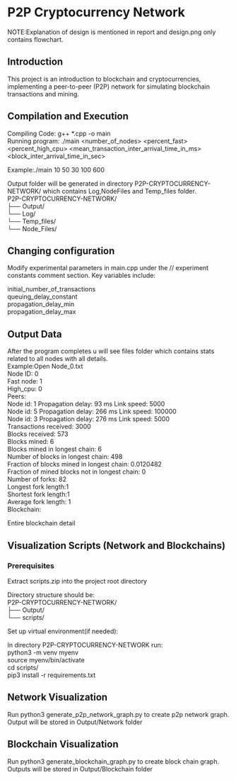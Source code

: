 # P2P Cryptocurrency Network
NOTE:Explanation of design is mentioned in report and design.png only contains flowchart.  
## Introduction
This project is an introduction to blockchain and cryptocurrencies, implementing a peer-to-peer (P2P) network for simulating blockchain transactions and mining.  

## Compilation and Execution
Compiling Code: g++ *.cpp -o main  
Running program: ./main <number_of_nodes> <percent_fast> <percent_high_cpu> <mean_transaction_inter_arrival_time_in_ms> <block_inter_arrival_time_in_sec>  

Example:./main 10 50 30 100 600   

Output folder will be generated in directory P2P-CRYPTOCURRENCY-NETWORK/ which contains Log,NodeFiles and Temp_files folder.  
P2P-CRYPTOCURRENCY-NETWORK/    
├── Output/  
	└── Log/    
	└── Temp_files/   
	└── Node_Files/    


## Changing configuration
Modify experimental parameters in main.cpp under the // experiment constants comment section. Key variables include:  
 
initial_number_of_transactions  
queuing_delay_constant   
propagation_delay_min  
propagation_delay_max  

## Output Data

After the program completes u will see files folder which contains stats related to all nodes with all details.   
Example:Open Node_0.txt  
Node ID: 0  
Fast node: 1  
High_cpu: 0  
Peers:  
	 Node id: 1 Propagation delay: 93 ms Link speed: 5000  
	 Node id: 5 Propagation delay: 266 ms Link speed: 100000  
	 Node id: 3 Propagation delay: 276 ms Link speed: 5000  
Transactions received: 3000  
Blocks received: 573  
Blocks mined: 6  
Blocks mined in longest chain: 6  
Number of blocks in longest chain: 498  
Fraction of blocks mined in longest chain: 0.0120482  
Fraction of mined blocks not in longest chain: 0  
Number of forks: 82  
Longest fork length:1  
Shortest fork length:1  
Average fork length: 1  
Blockchain:  

Entire blockchain detail  


## Visualization Scripts (Network and Blockchains)
### Prerequisites
Extract scripts.zip into the project root directory  

Directory structure should be:  
P2P-CRYPTOCURRENCY-NETWORK/  
	├── Output/  
	└── scripts/  

Set up virtual environment(if needed):  

In directory P2P-CRYPTOCURRENCY-NETWORK run:  
python3 -m venv myenv  
source myenv/bin/activate  
cd scripts/  
pip3 install -r requirements.txt  

## Network Visualization
Run python3 generate_p2p_network_graph.py to create p2p network graph.  
Output will be stored in Output/Network folder  

## Blockchain Visualization
Run python3 generate_blockchain_graph.py to create block chain graph.  
Outputs will be stored in Output/Blockchain folder  


